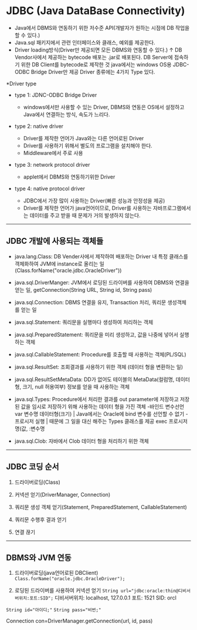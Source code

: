 # JDBC (Java DataBase Connectivity)
- Java에서 DBMS와 연동하기 위한 저수준 API(개발자가 원하는 시점에 DB 작업을 할 수 있다.)
- Java.sql 패키지에서 관련 인터페이스와 클래스, 예외를 제공한다.
- Driver loading방식(Driver만 제공되면 모든 DBMS와 연동할 수 있다.)
					 ↑
			DB Vendor사에서 제공하는 bytecode
			배포는 .jar로 배포된다.
			DB Server에 접속하기 위한 DB Client를 bytecode로 제작한 것
			java에서는 windows OS용 JDBC-ODBC Bridge Driver만 제공
			Driver 종류에는 4가지 Type 있다.
			
*Driver type
- type 1: JDNC-ODBC Bridge Driver
	- windows에서만 사용할 수 있는 Driver, DBMS와 연동은 OS에서 설정하고 Java에서 연결하는 방식, 속도가 느리다.
	
- type 2: native driver
	- Driver를 제작한 언어가 Java와는 다른 언어로된 Driver
	- Driver를 사용하기 위해서 별도의 프로그램을 설치해야 한다.
	- Middleware에서 주로 사용
	
- type 3: network protocol driver
	- applet에서 DBMS와 연동하기위한 Driver

- type 4: native protocol driver
	- JDBC에서 가장 많이 사용하는 Driver(빠른 성능과 안정성을 제공)
	- Driver를 제작한 언어가 java언어이므로, Driver를 사용하는 자바프로그램에서는 데이터를 주고 받을 때 문제가 거의 발생하지 않는다. 

-------------------------------------------------------------------   
## JDBC 개발에 사용되는 객체들
- java.lang.Class: DB Vender사에서 제작하여 배포하는 Driver 내 특정 클래스를 객체화하여 JVM에 instance로 올리는 일(Class.forName("oracle.jdbc.OracleDriver"))
- java.sql.DriverManger: JVM에서 로딩된 드라이버를 사용하여 DBMS와 연결을 얻는 일,
getConnection(String URL, String id, String pass)
- java.sql.Connection: DBMS 연결을 유지, Transaction 처리, 쿼리문 생성객체를 얻는 일
- java.sql.Statement: 쿼리문을 실행마다 생성하여 처리하는 객체 
- java.sql.PreparedStatement: 쿼리문을 미리 생성하고, 값을 나중에 넣어서 실행하는 객체
- java.sql.CallableStatement: Procedure를 호출할 때 사용하는 객체(PL/SQL)
- java.sql.ResultSet: 조회결과를 사용하기 위한 객체 (데이터 형을 변환하는 일)
- java.sql.ResultSetMetaData: DD가 없어도 테이블의 MetaData(컬럼명, 데이터형, 크기, null 허용여부) 정보를 얻을 때 사용하는 객체
- java.sql.Types: Procedure에서 처리한 결과를 out parameter에 저장하고 저장된 값을 임시로 저장하기 위해 사용하는 데이터 형을 가진 객체
				  -바인드 변수선언
				  var 변수명 데이터형(크기)		| 	Java에서는 Oracle에 bind 변수를 선언할 수 없기 
				  -프로시저 실행				|	때문에 그 일을 대신 해주는 Types 클래스를 제공
				  exec 프로시저명(값, :변수명

- java.sql.Clob: 자바에서 Clob 데이터 형을 처리하기 위한 객체

--------------------------------------------------------------------
## JDBC 코딩 순서
1. 드라이버로딩(Class)

2. 커넥션 얻기(DriverManager, Connection)

3. 쿼리문 생성 객체 얻기(Statement, PreparedStatement, CallableStatement)

4. 쿼리문 수행후 결과 얻기

5. 연결 끊기 

-----------------------------------------------------------------------
## DBMS와 JVM 연동

1. 드라이버로딩(java언어로된 DBClient) 
``Class.forName("oracle.jdbc.OracleDriver");`` 

2. 로딩된 드라이버를 사용하여 커넥션 얻기
``String url="jdbc:oracle:thin@디비서버위치:포트:SID";``
디비서버위치: localhost, 127.0.0.1
포트: 1521
SID: orcl			

``String id="아이디;"``
``String pass="비번;"``
			
Connection con=DriverManager.getConnection(url, id, pass)                                                                                                                                                                                                                                                                                                                                                                                                                                                                                                                                                                                                          
